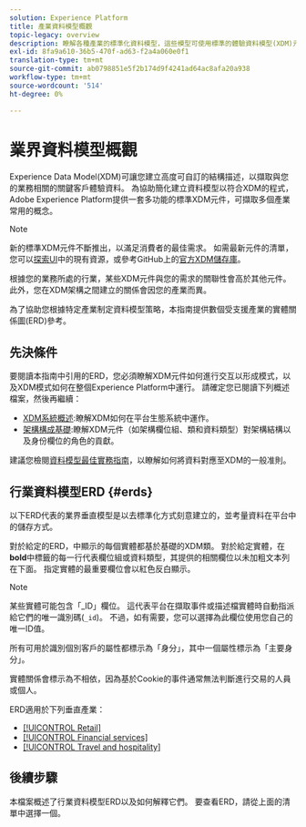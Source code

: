 ```yaml
---
solution: Experience Platform
title: 產業資料模型概觀
topic-legacy: overview
description: 瞭解各種產業的標準化資料模型，這些模型可使用標準的體驗資料模型(XDM)元件來建立。
exl-id: 8fa9a610-36b5-470f-ad63-f2a4a060e0f1
translation-type: tm+mt
source-git-commit: ab0798851e5f2b174d9f4241ad64ac8afa20a938
workflow-type: tm+mt
source-wordcount: '514'
ht-degree: 0%

---
```


# 業界資料模型概觀

Experience Data Model(XDM)可讓您建立高度可自訂的結構描述，以擷取與您的業務相關的關鍵客戶體驗資料。 為協助簡化建立資料模型以符合XDM的程式，Adobe Experience Platform提供一套多功能的標準XDM元件，可擷取多個產業常用的概念。

>[!NOTE]
>
>新的標準XDM元件不斷推出，以滿足消費者的最佳需求。 如需最新元件的清單，您可以[探索UI](../../ui/explore.md)中的現有資源，或參考GitHub上的[官方XDM儲存庫](https://github.com/adobe/xdm/tree/master/components)。

根據您的業務所處的行業，某些XDM元件與您的需求的關聯性會高於其他元件。 此外，您在XDM架構之間建立的關係會因您的產業而異。

為了協助您根據特定產業制定資料模型策略，本指南提供數個受支援產業的實體關係圖(ERD)參考。

## 先決條件

要閱讀本指南中引用的ERD，您必須瞭解XDM元件如何進行交互以形成模式，以及XDM模式如何在整個Experience Platform中運行。 請確定您已閱讀下列概述檔案，然後再繼續：

* [XDM系統概述](../../home.md):瞭解XDM如何在平台生態系統中運作。
* [架構構成基礎](../../schema/composition.md):瞭解XDM元件（如架構欄位組、類和資料類型）對架構結構以及身份欄位的角色的貢獻。

建議您檢閱[資料模型最佳實務指南](../../schema/best-practices.md)，以瞭解如何將資料對應至XDM的一般准則。

## 行業資料模型ERD {#erds}

以下ERD代表的業界垂直模型是以去標準化方式刻意建立的，並考量資料在平台中的儲存方式。

對於給定的ERD，中顯示的每個實體都基於基礎的XDM類。 對於給定實體，在&#x200B;**bold**&#x200B;中標籤的每一行代表欄位組或資料類型，其提供的相關欄位以未加粗文本列在下面。 指定實體的最重要欄位會以紅色反白顯示。

>[!NOTE]
>
>某些實體可能包含「_ID」欄位。 這代表平台在擷取事件或描述檔實體時自動指派給它們的唯一識別碼(`_id`)。 不過，如有需要，您可以選擇為此欄位使用您自己的唯一ID值。

所有可用於識別個別客戶的屬性都標示為「身分」，其中一個屬性標示為「主要身分」。

實體關係會標示為不相依，因為基於Cookie的事件通常無法判斷進行交易的人員或個人。

ERD適用於下列垂直產業：

* [[!UICONTROL Retail]](./retail.md)
* [[!UICONTROL Financial services]](./financial.md)
* [[!UICONTROL Travel and hospitality]](./travel-hospitality.md)

## 後續步驟

本檔案概述了行業資料模型ERD以及如何解釋它們。 要查看ERD，請從上面的清單中選擇一個。
